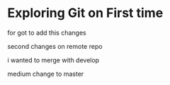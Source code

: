 # Exploring Git on First time

for got to add this changes

second changes on remote repo

i wanted to merge with develop

medium change to master
